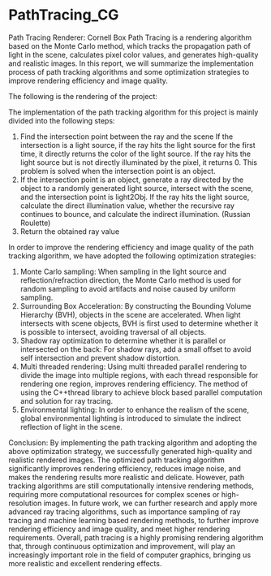 # PathTracing_CG
Path Tracing Renderer: Cornell Box
Path Tracing is a rendering algorithm based on the Monte Carlo method, which tracks the propagation path of light in the scene, calculates pixel color values, and generates high-quality and realistic images. In this report, we will summarize the implementation process of path tracking algorithms and some optimization strategies to improve rendering efficiency and image quality.

The following is the rendering of the project:

The implementation of the path tracking algorithm for this project is mainly divided into the following steps:
1. Find the intersection point between the ray and the scene
If the intersection is a light source, if the ray hits the light source for the first time, it directly returns the color of the light source. If the ray hits the light source but is not directly illuminated by the pixel, it returns 0. This problem is solved when the intersection point is an object.
3. If the intersection point is an object, generate a ray directed by the object to a randomly generated light source, intersect with the scene, and the intersection point is light2Obj. If the ray hits the light source, calculate the direct illumination value, whether the recursive ray continues to bounce, and calculate the indirect illumination. (Russian Roulette)
4. Return the obtained ray value

In order to improve the rendering efficiency and image quality of the path tracking algorithm, we have adopted the following optimization strategies:
1. Monte Carlo sampling: When sampling in the light source and reflection/refraction direction, the Monte Carlo method is used for random sampling to avoid artifacts and noise caused by uniform sampling.
2. Surrounding Box Acceleration: By constructing the Bounding Volume Hierarchy (BVH), objects in the scene are accelerated. When light intersects with scene objects, BVH is first used to determine whether it is possible to intersect, avoiding traversal of all objects.
3. Shadow ray optimization to determine whether it is parallel or intersected on the back: For shadow rays, add a small offset to avoid self intersection and prevent shadow distortion.
4. Multi threaded rendering: Using multi threaded parallel rendering to divide the image into multiple regions, with each thread responsible for rendering one region, improves rendering efficiency. The method of using the C++thread library to achieve block based parallel computation and solution for ray tracing.
5. Environmental lighting: In order to enhance the realism of the scene, global environmental lighting is introduced to simulate the indirect reflection of light in the scene.

Conclusion:
By implementing the path tracking algorithm and adopting the above optimization strategy, we successfully generated high-quality and realistic rendered images. The optimized path tracking algorithm significantly improves rendering efficiency, reduces image noise, and makes the rendering results more realistic and delicate. However, path tracking algorithms are still computationally intensive rendering methods, requiring more computational resources for complex scenes or high-resolution images.
In future work, we can further research and apply more advanced ray tracing algorithms, such as importance sampling of ray tracing and machine learning based rendering methods, to further improve rendering efficiency and image quality, and meet higher rendering requirements.
Overall, path tracing is a highly promising rendering algorithm that, through continuous optimization and improvement, will play an increasingly important role in the field of computer graphics, bringing us more realistic and excellent rendering effects.
